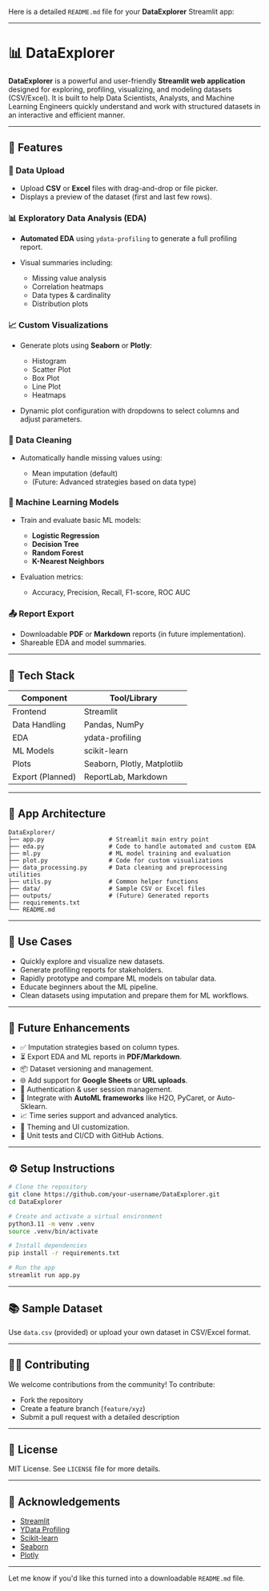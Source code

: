 Here is a detailed `README.md` file for your **DataExplorer** Streamlit app:

---

# 📊 DataExplorer

**DataExplorer** is a powerful and user-friendly **Streamlit web application** designed for exploring, profiling, visualizing, and modeling datasets (CSV/Excel). It is built to help Data Scientists, Analysts, and Machine Learning Engineers quickly understand and work with structured datasets in an interactive and efficient manner.

---

## 🚀 Features

### 📁 Data Upload

* Upload **CSV** or **Excel** files with drag-and-drop or file picker.
* Displays a preview of the dataset (first and last few rows).

### 📊 Exploratory Data Analysis (EDA)

* **Automated EDA** using `ydata-profiling` to generate a full profiling report.
* Visual summaries including:

  * Missing value analysis
  * Correlation heatmaps
  * Data types & cardinality
  * Distribution plots

### 📈 Custom Visualizations

* Generate plots using **Seaborn** or **Plotly**:

  * Histogram
  * Scatter Plot
  * Box Plot
  * Line Plot
  * Heatmaps
* Dynamic plot configuration with dropdowns to select columns and adjust parameters.

### 🧹 Data Cleaning

* Automatically handle missing values using:

  * Mean imputation (default)
  * (Future: Advanced strategies based on data type)

### 🤖 Machine Learning Models

* Train and evaluate basic ML models:

  * **Logistic Regression**
  * **Decision Tree**
  * **Random Forest**
  * **K-Nearest Neighbors**
* Evaluation metrics:

  * Accuracy, Precision, Recall, F1-score, ROC AUC

### 📤 Report Export

* Downloadable **PDF** or **Markdown** reports (in future implementation).
* Shareable EDA and model summaries.

---

## 🧰 Tech Stack

| Component        | Tool/Library                |
| ---------------- | --------------------------- |
| Frontend         | Streamlit                   |
| Data Handling    | Pandas, NumPy               |
| EDA              | ydata-profiling             |
| ML Models        | scikit-learn                |
| Plots            | Seaborn, Plotly, Matplotlib |
| Export (Planned) | ReportLab, Markdown         |

---

## 🧱 App Architecture

```
DataExplorer/
├── app.py                  # Streamlit main entry point
├── eda.py                  # Code to handle automated and custom EDA
├── ml.py                   # ML model training and evaluation
├── plot.py                 # Code for custom visualizations
├── data_processing.py      # Data cleaning and preprocessing utilities
├── utils.py                # Common helper functions
├── data/                   # Sample CSV or Excel files
├── outputs/                # (Future) Generated reports
├── requirements.txt
└── README.md
```

---

## 🎯 Use Cases

* Quickly explore and visualize new datasets.
* Generate profiling reports for stakeholders.
* Rapidly prototype and compare ML models on tabular data.
* Educate beginners about the ML pipeline.
* Clean datasets using imputation and prepare them for ML workflows.

---

## 🔮 Future Enhancements

* ✅ Imputation strategies based on column types.
* ⏳ Export EDA and ML reports in **PDF/Markdown**.
* 📦 Dataset versioning and management.
* 🌐 Add support for **Google Sheets** or **URL uploads**.
* 🔐 Authentication & user session management.
* 🧠 Integrate with **AutoML frameworks** like H2O, PyCaret, or Auto-Sklearn.
* 📈 Time series support and advanced analytics.
* 🎨 Theming and UI customization.
* 🧪 Unit tests and CI/CD with GitHub Actions.

---

## ⚙️ Setup Instructions

```bash
# Clone the repository
git clone https://github.com/your-username/DataExplorer.git
cd DataExplorer

# Create and activate a virtual environment
python3.11 -m venv .venv
source .venv/bin/activate

# Install dependencies
pip install -r requirements.txt

# Run the app
streamlit run app.py
```

---

## 📚 Sample Dataset

Use `data.csv` (provided) or upload your own dataset in CSV/Excel format.

---

## 👨‍💻 Contributing

We welcome contributions from the community! To contribute:

* Fork the repository
* Create a feature branch (`feature/xyz`)
* Submit a pull request with a detailed description

---

## 📜 License

MIT License. See `LICENSE` file for more details.

---

## 🙌 Acknowledgements

* [Streamlit](https://streamlit.io/)
* [YData Profiling](https://github.com/ydataai/ydata-profiling)
* [Scikit-learn](https://scikit-learn.org/)
* [Seaborn](https://seaborn.pydata.org/)
* [Plotly](https://plotly.com/)

---

Let me know if you'd like this turned into a downloadable `README.md` file.
